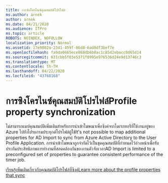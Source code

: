 ```yaml
---
title: การซิงโครไนซ์คุณสมบัติโปรไฟล์
ms.author: arnek
author: arnek
ms.date: 04/21/2020
ms.audience: ITPro
ms.topic: article
ROBOTS: NOINDEX, NOFOLLOW
localization_priority: Normal
ms.assetid: 17e9882a-2341-459f-86d8-6ad8df3bef7e
ms.openlocfilehash: fa9da0665ece868db6b0ac1c85d2ebacc0d65d14
ms.sourcegitcommit: 631cbb5f03e5371f0995e976536d24e9d13746c3
ms.translationtype: MT
ms.contentlocale: th-TH
ms.lasthandoff: 04/22/2020
ms.locfileid: "43768168"
---
```

# <a name="profile-property-synchronization"></a><span data-ttu-id="96e10-102">การซิงโครไนซ์คุณสมบัติโปรไฟล์</span><span class="sxs-lookup"><span data-stu-id="96e10-102">Profile property synchronization</span></span>

<span data-ttu-id="96e10-103">ไม่สามารถแมปคุณสมบัติเพิ่มเติมสําหรับการนําเข้าโฆษณาเพื่อซิงค์จากไดเรกทอรีที่ใช้งานอยู่ของ Azure ไปยังโปรแกรมประยุกต์โปรไฟล์ผู้ใช้</span><span class="sxs-lookup"><span data-stu-id="96e10-103">It's not possible to map additional properties for AD Import to sync from Azure Active Directory to the User Profile Application.</span></span> <span data-ttu-id="96e10-104">การนําเข้าโฆษณาถูกจํากัดไว้เป็นชุดคุณสมบัติที่กําหนดไว้ล่วงหน้าเพื่อรับประกันประสิทธิภาพการทํางานที่สอดคล้องกันของงานตัวจับเวลา</span><span class="sxs-lookup"><span data-stu-id="96e10-104">AD Import is limited to a preconfigured set of properties to guarantee consistent performance of the timer job.</span></span>
  
[<span data-ttu-id="96e10-105">เรียนรู้เพิ่มเติมเกี่ยวกับคุณสมบัติโปรไฟล์ที่ซิงค์</span><span class="sxs-lookup"><span data-stu-id="96e10-105">Learn more about the profile properties that sync</span></span>](https://go.microsoft.com/fwlink/?linkid=875671)
  

